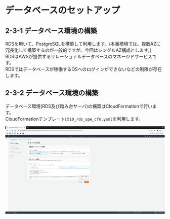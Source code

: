 # データベースのセットアップ
## 2-3-1 データベース環境の構築
RDSを用いて、PostgreSQLを構築して利用します。(本番環境では、複数AZに冗長化して構築するのが一般的ですが、今回はシングルAZ構成とします。)  
RDSはAWSが提供するリレーショナルデータベースのマネージドサービスです。  
RDSではデータベースが稼働するOSへのログインができないなどの制限が存在します。
## 2-3-2 データベース環境の構築
データベース環境(RDS及び踏み台サーバ)の構築はCloudFormationで行います。  
CloudFormationテンプレートは`10_rds_ope_cfn.yaml`を利用します。
  
![Image01](./images/2-3-1.png)
  

